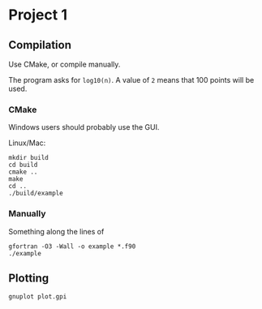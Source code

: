 # Project 1

## Compilation
Use CMake, or compile manually.

The program asks for `log10(n)`. A value of `2` means that 100 points will be used.

### CMake
Windows users should probably use the GUI.

Linux/Mac:
```
mkdir build
cd build
cmake ..
make
cd ..
./build/example
```

### Manually
Something along the lines of
```
gfortran -O3 -Wall -o example *.f90
./example
```

## Plotting
```
gnuplot plot.gpi
```

